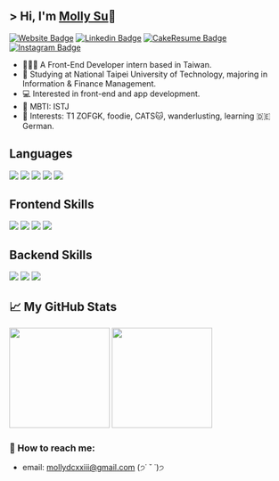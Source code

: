 ## &gt; Hi, I'm <a href="https://mo11y5u.github.io/" target="_blank">Molly Su</a>🦫


[![Website Badge](https://img.shields.io/badge/Website-EF768B?style=flat-square&logo=githubpages&logoColor=white)](https://mo11y5u.github.io/)
[![Linkedin Badge](https://img.shields.io/badge/LinkedIn-0077b5?style=flat-square&logo=Linkedin&logoColor=white)](https://www.linkedin.com/in/mollysu/)
[![CakeResume Badge](https://img.shields.io/badge/CakeResume-15A96A?&style=for-square&logo=coursera&logoColor=white)](https://www.cakeresume.com/me/mo11y5u)
[![Instagram Badge](https://img.shields.io/badge/Instagram-DD2A7B?style=flat-square&logo=Instagram&logoColor=white)](https://www.instagram.com/ki2sch3/)

<ul>
  <li>👩🏻‍💻 A Front-End Developer intern based in Taiwan.</li>
  <li>🏫 Studying at National Taipei University of Technology, majoring in Information & Finance Management.</li>
  <li>💻 Interested in front-end and app development.</li>
  <li>🦫 MBTI: ISTJ</li>
  <li>💖 Interests: T1 ZOFGK, foodie, CATS🐱, wanderlusting, learning 🇩🇪German.</li>
</ul>

## Languages

![](https://img.shields.io/badge/-HTML-E34F26?style=for-the-badge&logo=html5&logoColor=white)
![](https://img.shields.io/badge/-Javascript-F1D302?style=for-the-badge&logo=javascript&logoColor=white)
![](https://img.shields.io/badge/-Typescript-3178C6?style=for-the-badge&logo=typescript&logoColor=white)
![](https://img.shields.io/badge/-Java-007396?style=for-the-badge&logo=java&logoColor=white)
![](https://img.shields.io/badge/-Python-3776AB?style=for-the-badge&logo=python&logoColor=white)

## Frontend Skills

![](https://img.shields.io/badge/-React-61DAFB?style=for-the-badge&logo=react&logoColor=white)
![](https://img.shields.io/badge/-CSS3-1572B6?style=for-the-badge&logo=css&logoColor=white)
![](https://img.shields.io/badge/-TailwindCSS-38B2AC?style=for-the-badge&logo=tailwind-css&logoColor=white)
![](https://img.shields.io/badge/-Sass-CC6699?style=for-the-badge&logo=sass&logoColor=white)

## Backend Skills

![](https://img.shields.io/badge/-Express-000000?style=for-the-badge&logo=express)
![](https://img.shields.io/badge/-MySQL-00758F?style=for-the-badge&logo=mysql&logoColor=white)
![](https://img.shields.io/badge/-MongoDB-47A248?style=for-the-badge&logo=mongodb&logoColor=white)

## 📈 My GitHub Stats 

<p>
  <img height="180em" src="https://github-readme-stats.vercel.app/api?username=kir4che&show_icons=true&&count_private=true&include_all_commits=true" />
  <img height="180em" src="https://github-readme-stats.vercel.app/api/top-langs/?username=kir4che&show_icons=true&layout=compact&langs_count=8"/>
</p>

### 💌 How to reach me:

- email: mollydcxxiii@gmail.com (੭˙ ˘ ˙)੭

